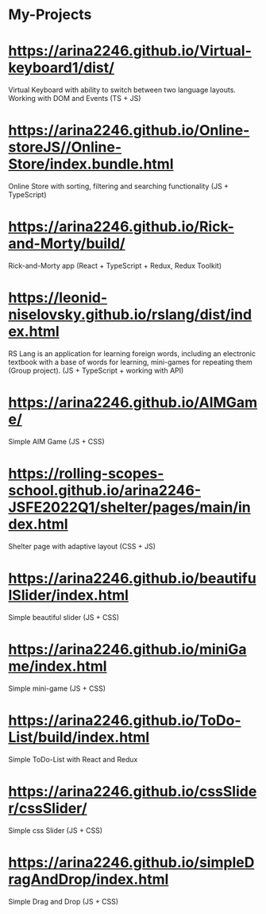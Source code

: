 # My-Projects

# https://arina2246.github.io/Virtual-keyboard1/dist/
Virtual Keyboard with ability to switch between
two language layouts. Working with DOM and
Events (TS + JS)

# https://arina2246.github.io/Online-storeJS//Online-Store/index.bundle.html
Online Store with sorting, filtering and searching
functionality (JS + TypeScript)

# https://arina2246.github.io/Rick-and-Morty/build/
Rick-and-Morty app (React + TypeScript + Redux, Redux Toolkit)

# https://leonid-niselovsky.github.io/rslang/dist/index.html
RS Lang is an application for learning foreign
words, including an electronic textbook with a base
of words for learning, mini-games for repeating
them (Group project). (JS + TypeScript + working
with API)

# https://arina2246.github.io/AIMGame/
Simple AIM Game (JS + CSS)

# https://rolling-scopes-school.github.io/arina2246-JSFE2022Q1/shelter/pages/main/index.html
Shelter page with adaptive layout (CSS + JS)

# https://arina2246.github.io/beautifulSlider/index.html
Simple beautiful slider (JS + CSS)

# https://arina2246.github.io/miniGame/index.html
Simple mini-game (JS + CSS)

# https://arina2246.github.io/ToDo-List/build/index.html
Simple ToDo-List with React and Redux

# https://arina2246.github.io/cssSlider/cssSlider/
Simple css Slider (JS + CSS)

# https://arina2246.github.io/simpleDragAndDrop/index.html
Simple Drag and Drop (JS + CSS)



